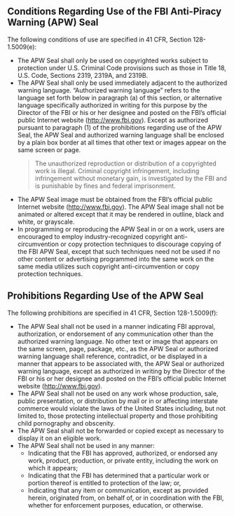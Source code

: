 ## Conditions Regarding Use of the FBI Anti-Piracy Warning (APW) Seal

The following conditions of use are specified in 41 CFR, Section 128-1.5009(e):

- The APW Seal shall only be used on copyrighted works subject to
  protection under U.S. Criminal Code provisions such as those in
  Title 18, U.S. Code, Sections 2319, 2319A, and 2319B.
- The APW Seal shall only be used immediately adjacent to the
  authorized warning language. “Authorized warning language” refers
  to the language set forth below in paragraph (a) of this section,
  or alternative language specifically authorized in writing for this
  purpose by the Director of the FBI or his or her designee and
  posted on the FBI’s official public Internet website
  (http://www.fbi.gov). Except as authorized pursuant to paragraph
  (1) of the prohibitions regarding use of the APW Seal, the APW Seal
  and authorized warning language shall be enclosed by a plain box
  border at all times that other text or images appear on the same
  screen or page.
    > The unauthorized reproduction or distribution of a copyrighted
      work is illegal. Criminal copyright infringement, including
      infringement without monetary gain, is investigated by the FBI
      and is punishable by fines and federal imprisonment.
- The APW Seal image must be obtained from the FBI’s official public
  Internet website (http://www.fbi.gov). The APW Seal image shall not
  be animated or altered except that it may be rendered in outline,
  black and white, or grayscale.
- In programming or reproducing the APW Seal in or on a work, users
  are encouraged to employ industry-recognized copyright
  anti-circumvention or copy protection techniques to discourage
  copying of the FBI APW Seal, except that such techniques need not
  be used if no other content or advertising programmed into the same
  work on the same media utilizes such copyright anti-circumvention
  or copy protection techniques.

## Prohibitions Regarding Use of the APW Seal

The following prohibitions are specified in 41 CFR, Section 128-1.5009(f):

- The APW Seal shall not be used in a manner indicating FBI approval,
  authorization, or endorsement of any communication other than the
  authorized warning language. No other text or image that appears on
  the same screen, page, package, etc., as the APW Seal or authorized
  warning language shall reference, contradict, or be displayed in a
  manner that appears to be associated with, the APW Seal or
  authorized warning language, except as authorized in writing by the
  Director of the FBI or his or her designee and posted on the FBI’s
  official public Internet website (http://www.fbi.gov).
- The APW Seal shall not be used on any work whose production, sale,
  public presentation, or distribution by mail or in or affecting
  interstate commerce would violate the laws of the United States
  including, but not limited to, those protecting intellectual
  property and those prohibiting child pornography and obscenity.
- The APW Seal shall not be forwarded or copied except as necessary
  to display it on an eligible work.
- The APW Seal shall not be used in any manner:
    - Indicating that the FBI has approved, authorized, or endorsed
      any work, product, production, or private entity, including the
      work on which it appears;
    - Indicating that the FBI has determined that a particular work
      or portion thereof is entitled to protection of the law; or,
    - Indicating that any item or communication, except as provided
      herein, originated from, on behalf of, or in coordination with
      the FBI, whether for enforcement purposes, education, or
      otherwise.
